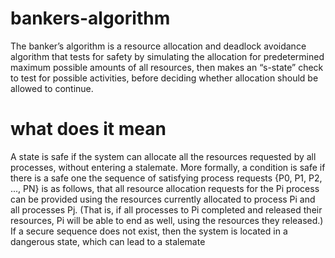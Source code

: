 # bankers-algorithm
The banker’s algorithm is a resource allocation and deadlock avoidance algorithm that tests for safety by simulating the allocation for predetermined maximum possible amounts of all resources, then makes an “s-state” check to test for possible activities, before deciding whether allocation should be allowed to continue.

# what does it mean
A state is safe if the system can allocate all the resources requested by all processes, without entering a stalemate. More formally, a condition is safe if there is a safe one the sequence of satisfying process requests {P0, P1, P2, ..., PN} is as follows, that all resource allocation requests for the Pi process can be provided using the resources currently allocated to process Pi and all processes Pj. (That is, if all processes to Pi completed and released their resources, Pi will be able to end as well, using the resources they released.) If a secure sequence does not exist, then the system is located in a dangerous state, which can lead to a stalemate
